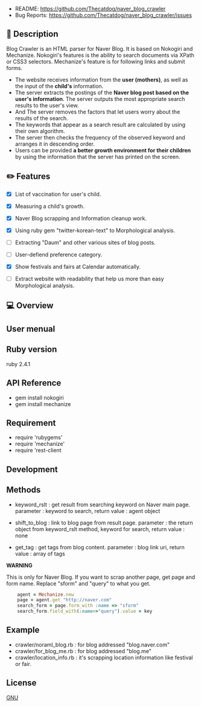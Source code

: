 

* README:       https://github.com/Thecatdog/naver_blog_crawler
* Bug Reports:  https://github.com/Thecatdog/naver_blog_crawler/issues

## :star2: Description
Blog Crawler is an HTML parser for Naver Blog. It is based on Nokogiri and Mechanize.
Nokogiri's features is the ability to search documents via XPath or CSS3 selectors. 
Mechanize's feature is for following links and submit forms.

* The website receives information from the **user (mothers)**, as well as the input of the **child's** information.
* The server extracts the postings of the **Naver blog post based on the user's information**. The server outputs the most appropriate search results to the user's view.
* And The server removes the factors that let users worry about the results of the search. 
* The keywords that appear as a search result are calculated by using their own algorithm.
* The server then checks the frequency of the observed keyword and arranges it in descending order.
* Users can be provided **a better growth environment for their children** by using the information that the server has printed on the screen.

## :pencil2: Features

- [x] List of vaccination for user's child.
- [x] Measuring a child's growth.
- [x] Naver Blog scrapping and Information cleanup work.
- [x] Using ruby gem "twitter-korean-text" to Morphological analysis. 
- [ ] Extracting "Daum" and other various sites of blog posts.
- [ ] User-defiend preference category.
- [x] Show festivals and fairs at Calendar automatically.
- [ ] Extract website with readability that help us more than easy Morphological analysis.


## :computer: Overview


## User menual


## Ruby version 

ruby 2.4.1

## API Reference

* gem install nokogiri
* gem install mechanize


## Requirement

* require 'rubygems'
* require 'mechanize'
* require 'rest-client

## Development


## Methods
 
* keyword_rslt : get result from searching keyword on Naver main page.
		 parameter : keyword to search,
		 return value : agent object
                
* shift_to_blog : link to blog page from result page.
                  parameter : the return object from keyword_rslt method, keyword for search,
                  return value : none        
                  
* get_tag : get tags from blog content.
            parameter : blog link uri,
            return value : array of tags
	    
__WARNING__

This is only for Naver Blog.
If you want to scrap another page, get page and form name.
Replace "sform" and "query" to what you get.

```ruby
	agent = Mechanize.new
	page = agent.get "http://naver.com"
	search_form = page.form_with :name => "sform"
	search_form.field_with(:name=>"query").value = key
```


## Example

* crawler/noraml_blog.rb : for blog addressed "blog.naver.com"
* crawler/for_blog_me.rb : for blog addressed "blog.me"
* crawler/location_info.rb : it's scrapping location information like festival or fair.

## License
[GNU](https://github.com/Thecatdog/naver_crawler/blob/master/LICENSE)
